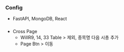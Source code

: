 ### Config
- FastAPI, MongoDB, React

###
- Cross Page
    - WillR9, 14, 33 Table > 제외, 종목명 다음 시총 추가
    - Page Btn > 이동


